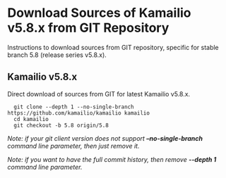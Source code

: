 # Download Sources of Kamailio v5.8.x from GIT Repository

Instructions to download sources from GIT repository, specific for
stable branch 5.8 (release series v5.8.x).

## Kamailio v5.8.x

Direct download of sources from GIT for latest Kamailio v5.8.x.

      git clone --depth 1 --no-single-branch https://github.com/kamailio/kamailio kamailio
      cd kamailio
      git checkout -b 5.8 origin/5.8

*Note: if your git client version does not support **–no-single-branch**
command line parameter, then just remove it.*

*Note: if you want to have the full commit history, then remove
**--depth 1** command line parameter.*
